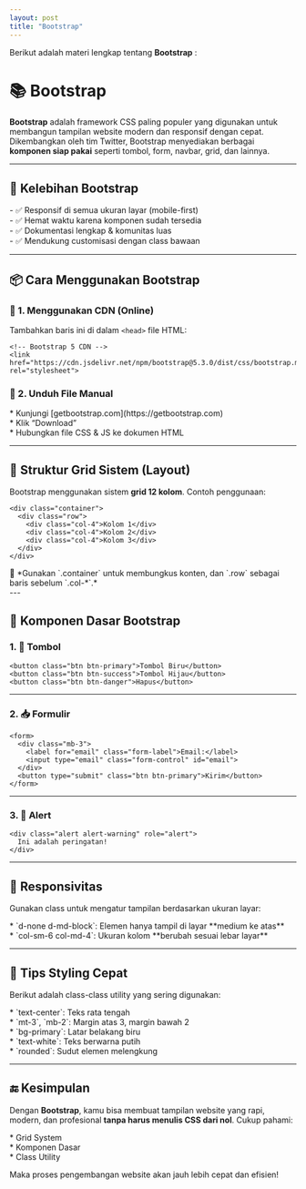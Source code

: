 ```yaml
---
layout: post
title: "Bootstrap"
---
```



Berikut adalah materi lengkap tentang **Bootstrap** :

# 📚 Bootstrap

**Bootstrap** adalah framework CSS paling populer yang digunakan untuk membangun tampilan website modern dan responsif dengan cepat. Dikembangkan oleh tim Twitter, Bootstrap menyediakan berbagai **komponen siap pakai** seperti tombol, form, navbar, grid, dan lainnya.

---

## 🧰 Kelebihan Bootstrap
<div class="bubble">
- ✅ Responsif di semua ukuran layar (mobile-first)  
</div>
<div class="bubble">
- ✅ Hemat waktu karena komponen sudah tersedia  
</div>
<div class="bubble">
- ✅ Dokumentasi lengkap & komunitas luas  
</div>
<div class="bubble">
- ✅ Mendukung customisasi dengan class bawaan  
</div>

---

## 📦 Cara Menggunakan Bootstrap

### 🔗 1. Menggunakan CDN (Online)

Tambahkan baris ini di dalam `<head>` file HTML:

```
<!-- Bootstrap 5 CDN -->
<link href="https://cdn.jsdelivr.net/npm/bootstrap@5.3.0/dist/css/bootstrap.min.css" rel="stylesheet">
```

### 💾 2. Unduh File Manual
<div class="bubble">
* Kunjungi [getbootstrap.com](https://getbootstrap.com)
</div>
<div class="bubble">
* Klik “Download”
</div>
<div class="bubble">
* Hubungkan file CSS & JS ke dokumen HTML
</div>

---

## 🧱 Struktur Grid Sistem (Layout)

Bootstrap menggunakan sistem **grid 12 kolom**. Contoh penggunaan:

```
<div class="container">
  <div class="row">
    <div class="col-4">Kolom 1</div>
    <div class="col-4">Kolom 2</div>
    <div class="col-4">Kolom 3</div>
  </div>
</div>
```
<div class="bubble">
📌 *Gunakan `.container` untuk membungkus konten, dan `.row` sebagai baris sebelum `.col-*`.*
</div>
---

## 🧩 Komponen Dasar Bootstrap

### 1. 🔘 Tombol

```
<button class="btn btn-primary">Tombol Biru</button>
<button class="btn btn-success">Tombol Hijau</button>
<button class="btn btn-danger">Hapus</button>
```

---

### 2. 📥 Formulir

```
<form>
  <div class="mb-3">
    <label for="email" class="form-label">Email:</label>
    <input type="email" class="form-control" id="email">
  </div>
  <button type="submit" class="btn btn-primary">Kirim</button>
</form>
```

---

### 3. 📌 Alert

```
<div class="alert alert-warning" role="alert">
  Ini adalah peringatan!
</div>
```

---

## 📱 Responsivitas

Gunakan class untuk mengatur tampilan berdasarkan ukuran layar:
<div class="bubble">
* `d-none d-md-block`: Elemen hanya tampil di layar **medium ke atas**
</div>
<div class="bubble">
* `col-sm-6 col-md-4`: Ukuran kolom **berubah sesuai lebar layar**
</div>

---

## 🎯 Tips Styling Cepat

Berikut adalah class-class utility yang sering digunakan:
<div class="bubble">
* `text-center`: Teks rata tengah
</div>
<div class="bubble">
* `mt-3`, `mb-2`: Margin atas 3, margin bawah 2
</div>
<div class="bubble">
* `bg-primary`: Latar belakang biru
</div>
<div class="bubble">
* `text-white`: Teks berwarna putih
</div>
<div class="bubble">
* `rounded`: Sudut elemen melengkung
</div>

---

## 🔚 Kesimpulan

Dengan **Bootstrap**, kamu bisa membuat tampilan website yang rapi, modern, dan profesional **tanpa harus menulis CSS dari nol**. Cukup pahami:
<div class="bubble">
* Grid System
</div>
<div class="bubble">
* Komponen Dasar
</div>
<div class="bubble">
* Class Utility
</div>

Maka proses pengembangan website akan jauh lebih cepat dan efisien!

```